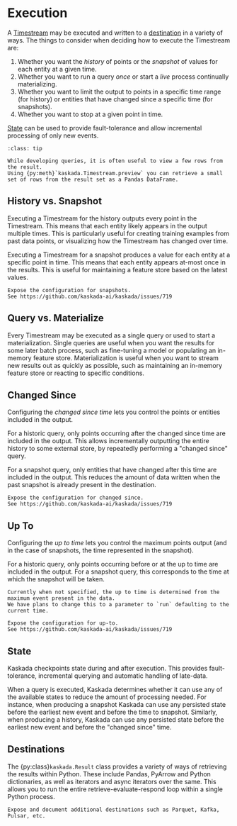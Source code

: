 # Execution

A [Timestream](./timestreams.md) may be executed and written to a [destination](#destinations) in a variety of ways.
The things to consider when deciding how to execute the Timestream are:

1. Whether you want the _history_ of points or the _snapshot_ of values for each entity at a given time.
2. Whether you want to run a query _once_ or start a _live_ process continually materializing.
3. Whether you want to limit the output to points in a specific time range (for history) or entities that have changed since a specific time (for snapshots).
4. Whether you want to stop at a given point in time.

[State](#state) can be used to provide fault-tolerance and allow incremental processing of only new events.

```{admonition} Preview during development
:class: tip

While developing queries, it is often useful to view a few rows from the result.
Using {py:meth}`kaskada.Timestream.preview` you can retrieve a small set of rows from the result set as a Pandas DataFrame.
```

## History vs. Snapshot

Executing a Timestream for the history outputs every point in the Timestream.
This means that each entity likely appears in the output multiple times.
This is particularly useful for creating training examples from past data points, or visualizing how the Timestream has changed over time.

Executing a Timestream for a snapshot produces a value for each entity at a specific point in time.
This means that each entity appears at-most once in the results.
This is useful for maintaining a feature store based on the latest values.

```{todo}
Expose the configuration for snapshots.
See https://github.com/kaskada-ai/kaskada/issues/719
```

## Query vs. Materialize
Every Timestream may be executed as a single query or used to start a materialization.
Single queries are useful when you want the results for some later batch process, such as fine-tuning a model or populating an in-memory feature store.
Materialization is useful when you want to stream new results out as quickly as possible, such as maintaining an in-memory feature store or reacting to specific conditions.


## Changed Since

Configuring the _changed since time_ lets you control the points or entities included in the output.

For a historic query, only points occurring after the changed since time are included in the output.
This allows incrementally outputting the entire history to some external store, by repeatedly performing a "changed since" query.

For a snapshot query, only entities that have changed after this time are included in the output.
This reduces the amount of data written when the past snapshot is already present in the destination.

```{todo}
Expose the configuration for changed since.
See https://github.com/kaskada-ai/kaskada/issues/719
```

## Up To

Configuring the _up to time_ lets you control the maximum points output (and in the case of snapshots, the time represented in the snapshot).

For a historic query, only points occurring before or at the up to time are included in the output.
For a snapshot query, this corresponds to the time at which the snapshot will be taken.

```{note}
Currently when not specified, the up to time is determined from the maximum event present in the data.
We have plans to change this to a parameter to `run` defaulting to the current time.
```

```{todo}
Expose the configuration for up-to.
See https://github.com/kaskada-ai/kaskada/issues/719
```

## State

Kaskada checkpoints state during and after execution.
This provides fault-tolerance, incremental querying and automatic handling of late-data.

When a query is executed, Kaskada determines whether it can use any of the available states to reduce the amount of processing needed.
For instance, when producing a snapshot Kaskada can use any persisted state before the earliest new event and before the time to snapshot.
Similarly, when producing a history, Kaskada can use any persisted state before the earliest new event and before the "changed since" time.

## Destinations

The {py:class}`kaskada.Result` class provides a variety of ways of retrieving the results within Python.
These include Pandas, PyArrow and Python dictionaries, as well as iterators and async iterators over the same.
This allows you to run the entire retrieve-evaluate-respond loop within a single Python process.

```{todo}
Expose and document additional destinations such as Parquet, Kafka, Pulsar, etc.
```